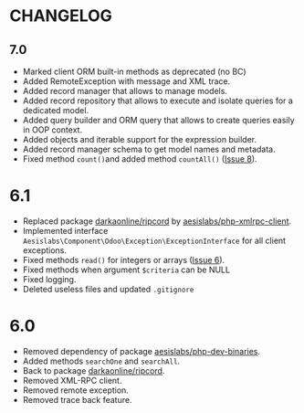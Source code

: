 CHANGELOG
=========

7.0
---

* Marked client ORM built-in methods as deprecated (no BC)
* Added RemoteException with message and XML trace.
* Added record manager that allows to manage models.
* Added record repository that allows to execute and isolate queries for a dedicated model.
* Added query builder and ORM query that allows to create queries easily in OOP context.
* Added objects and iterable support for the expression builder.
* Added record manager schema to get model names and metadata.
* Fixed method ```count()```and added method ```countAll()``` 
  ([Issue 8](#https://github.com/Aesislabs/php-odoo-api-client/issues/8)).

6.1
===

- Replaced package [darkaonline/ripcord](https://packagist.org/packages/DarkaOnLine/Ripcord) by
  [aesislabs/php-xmlrpc-client](https://packagist.org/packages/aesislabs/php-xmlrpc-client).
- Implemented interface ```Aesislabs\Component\Odoo\Exception\ExceptionInterface``` for all client exceptions.
- Fixed methods ```read()``` for integers or arrays ([Issue 6](https://github.com/Aesislabs/php-odoo-api-client/issues/6)).
- Fixed methods when argument ```$criteria``` can be NULL
- Fixed logging.
- Deleted useless files and updated ```.gitignore```

6.0
===

- Removed dependency of package [aesislabs/php-dev-binaries](https://packagist.org/packages/aesislabs/php-dev-binaries).
- Added methods ```searchOne``` and ```searchAll```.
- Back to package [darkaonline/ripcord](https://packagist.org/packages/DarkaOnLine/Ripcord).
- Removed XML-RPC client.
- Removed remote exception.
- Removed trace back feature.